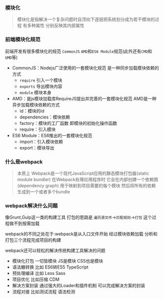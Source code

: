 ### 模块化
> 模块化是指解决一个复杂问题时自顶向下逐层把系统划分成为若干模块的过程 有多种属性 分别反映其内部属性

### 前端模块化规范
前端开发有很多模块化的规范 ```CommonJS``` ```AMD```和```ES6 Module```规范(此外还有```CMD```和``` UMD```等)
- CommonJS：Nodejs广泛使用的一套模块化规范 是一种同步加载模块依赖的方式
    - ```require``` 引入一个模块
    - ```exports``` 导出模块内容
    - ```module``` 模块本身
- AMD：是js模块加载库RequireJS提出并完善的一套模块化规范 AMD是一种异步加载模块依赖的方式
    - id：模块的id
    - dependencies：模块依赖
    - factory：模块的工厂函数 即模块的初始化操作函数
    - require：引入模块
- ES6 Module：ES6推出的一套模块化规范
    - import：引入模块依赖
    - export：模块导出

### 什么是webpack 
> 本质上 Webpack是一个现代JavaScript应用的静态模块打包器(static module bundler) 在Webpack处理应用程序时 它会在内部创建一个依赖图(dependency graph) 用于映射到项目需要的每个模块 然后将所有的依赖生成到一个或者多个bundle
### webpack解决什么问题
像Grunt,Gulp这一类的构建工具 打包的思路是 ```遍历源文件```->```匹配规则```->```打包``` 这个过程做不到按需加载 

webpack的不同之处在于:webpack是从入口文件开始 经过模块依赖加载 分析和打包三个流程完成项目的构建

webpack还可以轻松的解决传统构建工具解决的问题
- 模块化打包 一切皆模块 JS是模块 CSS也是模块
- 语法糖转换 比如 ES6转ES5 TypeScript
- 预处理编译 比如 Less Sass
- 项目优化  比如压缩 CDM
- 解决方案封装 通过强大的Loader和插件机制 可以完成解决方案的封装
- 流程对接 比如测试流程 语法检测